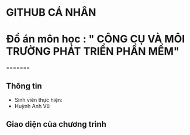 
# GITHUB CÁ NHÂN
# Đồ án môn học : " CÔNG CỤ VÀ MÔI TRƯỜNG PHÁT TRIỂN PHẦN MỀM"
=======
 


## Thông tin
* Sinh viên thực hiện:
* Huỳnh Anh Vũ



## Giao diện của chương trình
 ![]()
 ![]()
 ![]()
 ![]()
 ![]()
 ![]()
 ![]()
 ![]()
 ![]()
 ![]()
 ![]()
 ![]()
 ![]()
 ![]()
 ![]()
